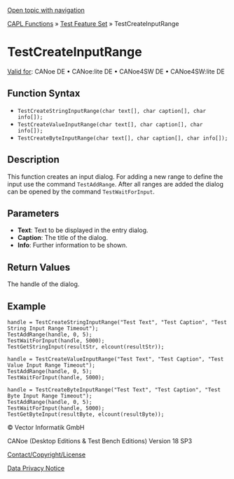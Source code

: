 [Open topic with navigation](../../../../../CANoeDEFamily.htm#Topics/CAPLFunctions/Test/Functions/CAPLfunctionTestCreateInputRange.md)

[CAPL Functions](../../CAPLfunctions.md) » [Test Feature Set](../CAPLfunctionsTFSOverview.md) » TestCreateInputRange

# TestCreateInputRange

[Valid for](../../../Shared/FeatureAvailability.md): CANoe DE • CANoe:lite DE • CANoe4SW DE • CANoe4SW:lite DE

## Function Syntax

- `TestCreateStringInputRange(char text[], char caption[], char info[]);`
- `TestCreateValueInputRange(char text[], char caption[], char info[]);`
- `TestCreateByteInputRange(char text[], char caption[], char info[]);`

## Description

This function creates an input dialog. For adding a new range to define the input use the command `TestAddRange`. After all ranges are added the dialog can be opened by the command `TestWaitForInput`.

## Parameters

- **Text**: Text to be displayed in the entry dialog.
- **Caption**: The title of the dialog.
- **Info**: Further information to be shown.

## Return Values

The handle of the dialog.

## Example

```plaintext
handle = TestCreateStringInputRange("Test Text", "Test Caption", "Test String Input Range Timeout");
TestAddRange(handle, 0, 5);
TestWaitForInput(handle, 5000);
TestGetStringInput(resultStr, elcount(resultStr));

handle = TestCreateValueInputRange("Test Text", "Test Caption", "Test Value Input Range Timeout");
TestAddRange(handle, 0, 5);
TestWaitForInput(handle, 5000);

handle = TestCreateByteInputRange("Test Text", "Test Caption", "Test Byte Input Range Timeout");
TestAddRange(handle, 0, 5);
TestWaitForInput(handle, 5000);
TestGetByteInput(resultByte, elcount(resultByte));
```

© Vector Informatik GmbH

CANoe (Desktop Editions & Test Bench Editions) Version 18 SP3

[Contact/Copyright/License](../../../Shared/ContactCopyrightLicense.md)

[Data Privacy Notice](https://www.vector.com/int/en/company/get-info/privacy-policy/)
